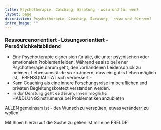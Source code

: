 ```yaml
---
title: Psychotherapie, Coaching, Beratung - wozu und für wen?
layout: page
description: Psychotherapie, Coaching, Beratung - wozu und für wen?
intro_image: ""
---
```


### Ressourcenorientiert - Lösungsorientiert - Persönlichkeitsbildend
* Eine Psychotherapie eignet sich für alle, die unter psychischen oder emotionalen Problemen leiden. Während es also bei einer Psychotherapie darum geht, den vorhandenen Leidensdruck zu nehmen, Lebensumstände so zu ändern, dass ein gutes Leben möglich ist, LEBENSQUALITÄT sich verbessert -
* Kann Coaching als eine innere Forschungsreise im beruflichen und privaten Begleitungskontext verstanden werden.
* In der Beratung geht es darum, Ihnen mögliche HANDLUNGSinstrumente bei Problematiken anzubieten

ALLEN gemeinsam ist - den Wunsch zu verspüren, etwas verändern zu wollen

Mit Ihnen hierzu auf die Suche zu gehen ist mir eine FREUDE!